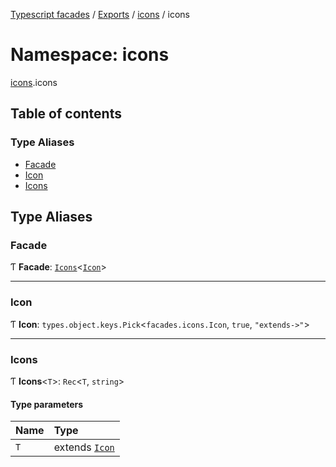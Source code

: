 [Typescript facades](../index.md) / [Exports](../modules.md) / [icons](icons.md) / icons

# Namespace: icons

[icons](icons.md).icons

## Table of contents

### Type Aliases

- [Facade](icons.icons.md#facade)
- [Icon](icons.icons.md#icon)
- [Icons](icons.icons.md#icons)

## Type Aliases

### Facade

Ƭ **Facade**: [`Icons`](icons.icons.md#icons)<[`Icon`](icons.icons.md#icon)\>

___

### Icon

Ƭ **Icon**: `types.object.keys.Pick`<`facades.icons.Icon`, ``true``, ``"extends->"``\>

___

### Icons

Ƭ **Icons**<`T`\>: `Rec`<`T`, `string`\>

#### Type parameters

| Name | Type |
| :------ | :------ |
| `T` | extends [`Icon`](icons.icons.md#icon) |
